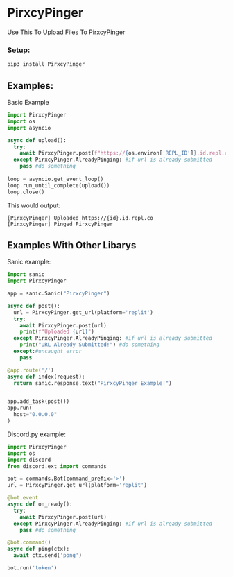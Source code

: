 # PirxcyPinger
Use This To Upload Files To PirxcyPinger


### Setup:
``pip3 install PirxcyPinger``

## Examples:

Basic Example

```python
import PirxcyPinger
import os
import asyncio

async def upload():
  try:
    await PirxcyPinger.post(f"https://{os.environ['REPL_ID']}.id.repl.co")
  except PirxcyPinger.AlreadyPinging: #if url is already submitted
    pass #do something
    
loop = asyncio.get_event_loop()
loop.run_until_complete(upload())
loop.close()
```

This would output:<br>
```
[PirxcyPinger] Uploaded https://{id}.id.repl.co
[PirxcyPinger] Pinged PirxcyPinger
```
## Examples With Other Libarys

Sanic example:
```python
import sanic
import PirxcyPinger

app = sanic.Sanic("PirxcyPinger")

async def post():
  url = PirxcyPinger.get_url(platform='replit')
  try:
    await PirxcyPinger.post(url)
    print(f"Uploaded {url}")
  except PirxcyPinger.AlreadyPinging: #if url is already submitted
    print("URL Already Submitted!") #do something
  except:#uncaught error
    pass

@app.route('/')
async def index(request):
  return sanic.response.text("PirxcyPinger Example!")


app.add_task(post())
app.run(
  host="0.0.0.0"
)
```

Discord.py example:
```python
import PirxcyPinger
import os
import discord
from discord.ext import commands

bot = commands.Bot(command_prefix='>')
url = PirxcyPinger.get_url(platform='replit')

@bot.event
async def on_ready():
  try:
    await PirxcyPinger.post(url)
  except PirxcyPinger.AlreadyPinging: #if url is already submitted
    pass #do something

@bot.command()
async def ping(ctx):
  await ctx.send('pong')

bot.run('token')
```
